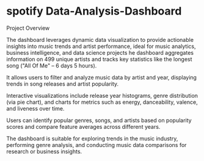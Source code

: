 # spotify Data-Analysis-Dashboard
Project Overview


The dashboard leverages dynamic data visualization to provide actionable insights into music trends and artist performance, ideal for music analytics, business intelligence, and data science projects
he dashboard aggregates information on 499 unique artists and tracks key statistics like the longest song ("All Of Me" – 6 days 5 hours).

It allows users to filter and analyze music data by artist and year, displaying trends in song releases and artist popularity.

Interactive visualizations include release year histograms, genre distribution (via pie chart), and charts for metrics such as energy, danceability, valence, and liveness over time.

Users can identify popular genres, songs, and artists based on popularity scores and compare feature averages across different years.

The dashboard is suitable for exploring trends in the music industry, performing genre analysis, and conducting music data comparisons for research or business insights.

